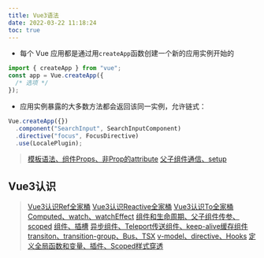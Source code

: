 ```yaml
---
title: Vue3语法
date: 2022-03-22 11:18:24
toc: true
---
```


- 每个 Vue 应用都是通过用`createApp`函数创建一个新的应用实例开始的

```js
import { createApp } from "vue";
const app = Vue.createApp({
  /* 选项 */
});
```

- 应用实例暴露的大多数方法都会返回该同一实例，允许链式：

```js
Vue.createApp({})
  .component("SearchInput", SearchInputComponent)
  .directive("focus", FocusDirective)
  .use(LocalePlugin);
```

>[模板语法、组件Props、非Prop的attribute](/All/frame/vue/vite_project/vue3-1 "模板语法")
>[父子组件通信、setup](/All/frame/vue/vite_project/vue3-2 "父子组件通信、setup")

## Vue3认识
>[Vue3认识Ref全家桶](/All/frame/vue/vite_project/ref "Vue3认识Ref全家桶")
>[Vue3认识Reactive全家桶](/All/frame/vue/vite_project/reactive "Vue3认识Reactive全家桶")
>[Vue3认识To全家桶](/All/frame/vue/vite_project/to "Vue3认识To全家桶")
>[Computed、watch、watchEffect](/All/frame/vue/vite_project/cww "Computed、watch、watchEffect")
>[组件和生命周期、父子组件传参、scoped](/All/frame/vue/vite_project/comp "组件和生命周期、父子组件传参、scoped")
>[组件、插槽](/All/frame/vue/vite_project/compAslot "组件、插槽")
>[异步组件、Teleport传送组件、keep-alive缓存组件](/All/frame/vue/vite_project/susTelKeep "异步组件、Teleport传送组件、keep")
>[transiton、transition-group、Bus、TSX](/All/frame/vue/vite_project/tranBusTsx "transiton、transition-group、Bus、TSX")
>[v-model、directive、Hooks](/All/frame/vue/vite_project/hooks "v-model、directive、Hooks")
>[定义全局函数和变量、插件、Scoped样式穿透](/All/frame/vue/vite_project/install "定义全局函数和变量、插件、Scoped样式穿透")
